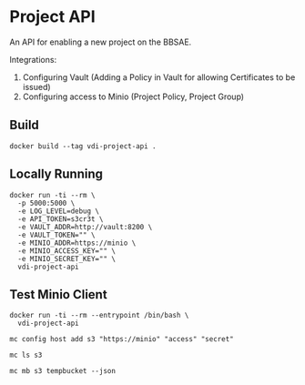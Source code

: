 
# Project API

An API for enabling a new project on the BBSAE.

Integrations:
1) Configuring Vault (Adding a Policy in Vault for allowing Certificates to be issued)
2) Configuring access to Minio (Project Policy, Project Group)

## Build

```
docker build --tag vdi-project-api .

```

## Locally Running

```
docker run -ti --rm \
  -p 5000:5000 \
  -e LOG_LEVEL=debug \
  -e API_TOKEN=s3cr3t \
  -e VAULT_ADDR=http://vault:8200 \
  -e VAULT_TOKEN="" \
  -e MINIO_ADDR=https://minio \
  -e MINIO_ACCESS_KEY="" \
  -e MINIO_SECRET_KEY="" \
  vdi-project-api
```

## Test Minio Client

```
docker run -ti --rm --entrypoint /bin/bash \
  vdi-project-api

mc config host add s3 "https://minio" "access" "secret"

mc ls s3

mc mb s3 tempbucket --json

```

